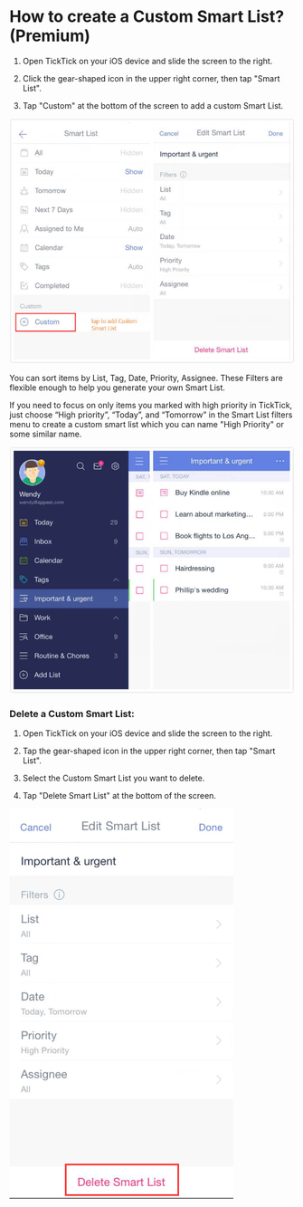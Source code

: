 # How to create a Custom Smart List? (Premium)

1. Open TickTick on your iOS device and slide the screen to the right.

2. Click the gear-shaped icon in the upper right corner, then tap "Smart List".

3. Tap "Custom" at the bottom of the screen to add a custom Smart List.

![](customlist.jpg)

You can sort items by List, Tag, Date, Priority, Assignee. These Filters are flexible enough to help you generate your own Smart List.

If you need to focus on only items you marked with high priority in TickTick, just choose “High priority”, “Today”, and “Tomorrow” in the Smart List filters menu to create a custom smart list which you can name "High Priority" or some similar name.

![](customlisteg.jpg)

### Delete a Custom Smart List:

1. Open TickTick on your iOS device and slide the screen to the right.

2. Tap the gear-shaped icon in the upper right corner, then tap "Smart List".

3. Select the Custom Smart List you want to delete.

4. Tap "Delete Smart List" at the bottom of the screen.

![](delete.png)

